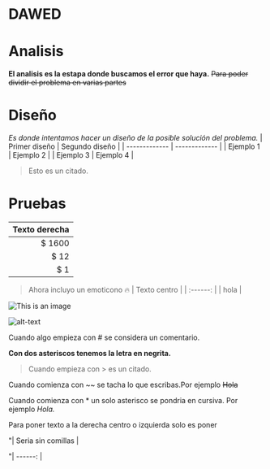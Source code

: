 # DAWED

# Analisis
**El analisis es la estapa donde buscamos el error que haya.**
~~Para poder dividir el problema en varias partes~~
# Diseño
*Es donde intentamos hacer un diseño de la posible solución del problema.*
| Primer diseño | Segundo diseño |
| ------------- | ------------- |
| Ejemplo 1  | Ejemplo 2  |
| Ejemplo 3  | Ejemplo 4  |
>Esto es un citado.
# Pruebas
| Texto derecha | 
| ------: |
|  $ 1600 |
|    $ 12 |
|     $ 1 |
>Ahora incluyo un emoticono :fire:
| Texto centro |
| :------: |
| hola |

![This is an image](https://blog.desdelinux.net/wp-content/uploads/2018/05/Editores-de-codigo-linux.jpg)

![alt-text](https://i.pinimg.com/originals/57/19/79/571979283d72a42f6503164075f5a45d.gif)

Cuando algo empieza con # se considera un comentario.

**Con dos asteriscos tenemos la letra en negrita.**

>Cuando empieza con > es un citado.

Cuando comienza con ~~ se tacha lo que escribas.Por ejemplo ~~Hola~~

Cuando comienza con * un solo asterisco se pondria en cursiva. Por ejemplo *Hola.*

Para poner texto a la derecha centro o izquierda solo es poner 

"| Seria sin comillas | 

"| ------: |






